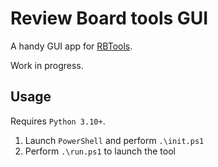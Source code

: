 Review Board tools GUI
======================

A handy GUI app for [RBTools](https://www.reviewboard.org/docs/rbtools/).

Work in progress.

Usage
-----

Requires `Python 3.10+`.

1. Launch `PowerShell` and perform `.\init.ps1`
2. Perform `.\run.ps1` to launch the tool
